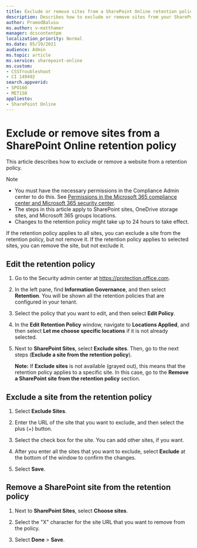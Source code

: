 ```yaml
---
title: Exclude or remove sites from a SharePoint Online retention policy
description: Describes how to exclude or remove sites from your SharePoint Online retention policy.
author: PramodBalusu
ms.author: v-matthamer
manager: dcscontentpm
localization_priority: Normal
ms.date: 05/19/2021
audience: Admin
ms.topic: article
ms.service: sharepoint-online
ms.custom: 
- CSSTroubleshoot
- CI 149492
search.appverid:
- SPO160
- MET150
appliesto:
- SharePoint Online
---
```


# Exclude or remove sites from a SharePoint Online retention policy

This article describes how to exclude or remove a website from a retention policy.

> [!NOTE]
> - You must have the necessary permissions in the Compliance Admin center to do this. See [Permissions in the Microsoft 365 compliance center and Microsoft 365 security center](/microsoft-365/security/office-365-security/permissions-microsoft-365-compliance-security).
> - The steps in this article apply to SharePoint sites, OneDrive storage sites, and Microsoft 365 groups locations.  
> - Changes to the retention policy might take up to 24 hours to take effect.  

If the retention policy applies to all sites, you can exclude a site from the retention policy, but not remove it. If the retention policy applies to selected sites, you can remove the site, but not exclude it.

## Edit the retention policy

1. Go to the Security admin center at https://protection.office.com.

1. In the left pane, find **Information Governance**, and then select **Retention**. You will be shown all the retention policies that are configured in your tenant.  

1. Select the policy that you want to edit, and then select **Edit Policy**.

1. In the **Edit Retention Policy** window, navigate to **Locations Applied**, and then select **Let me choose specific locations** if it is not already selected.

1. Next to **SharePoint Sites**, select **Exclude sites**. Then, go to the next steps (**Exclude a site from the retention policy**).

    **Note:** If **Exclude sites** is not available (grayed out), this means that the retention policy applies to a specific site. In this case, go to the **Remove a SharePoint site from the retention policy** section.

## Exclude a site from the retention policy

1. Select **Exclude Sites**.

1. Enter the URL of the site that you want to exclude, and then select the plus (+) button.

1. Select the check box for the site. You can add other sites, if you want.

1. After you enter all the sites that you want to exclude, select **Exclude** at the bottom of the window to confirm the changes.

1. Select **Save**.

## Remove a SharePoint site from the retention policy

1. Next to **SharePoint Sites**, select **Choose sites**.

1. Select the "X" character for the site URL that you want to remove from the policy.  

1. Select **Done** > **Save**.
